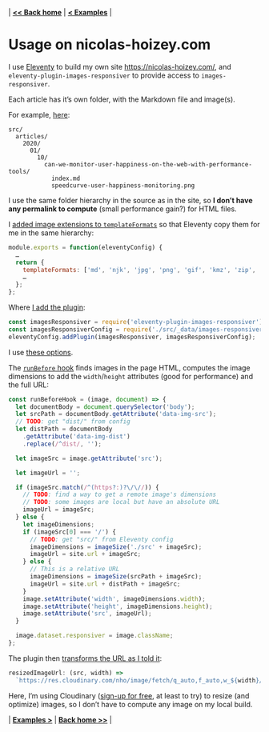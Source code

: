 | **[<< Back home](/images-responsiver/#documentation)** | **[< Examples](/images-responsiver/examples.html)** |

# Usage on nicolas-hoizey.com

I use [Eleventy](https://www.11ty.dev/) to build my own site <https://nicolas-hoizey.com/>, and `eleventy-plugin-images-responsiver` to provide access to `images-responsiver`.

Each article has it’s own folder, with the Markdown file and image(s).

For example, [here](https://github.com/nhoizey/nicolas-hoizey.com/tree/master/src/articles/2020/01/10/can-we-monitor-user-happiness-on-the-web-with-performance-tools):

```
src/
  articles/
    2020/
      01/
        10/
          can-we-monitor-user-happiness-on-the-web-with-performance-tools/
            index.md
            speedcurve-user-happiness-monitoring.png
```

I use the same folder hierarchy in the source as in the site, so **I don’t have any permalink to compute** (small performance gain?) for HTML files.

I [added image extensions to `templateFormats`](https://github.com/nhoizey/nicolas-hoizey.com/blob/a25262c221ff8f19e129352fd67df89092514a1d/.eleventy.js#L290) so that Eleventy copy them for me in the same hierarchy:

```javascript
module.exports = function(eleventyConfig) {
  …
  return {
    templateFormats: ['md', 'njk', 'jpg', 'png', 'gif', 'kmz', 'zip', 'scss'],
    …
  };
};
```

Where [I add the plugin](https://github.com/nhoizey/nicolas-hoizey.com/blob/a25262c221ff8f19e129352fd67df89092514a1d/.eleventy.js#L261-L263):

```javascript
const imagesResponsiver = require('eleventy-plugin-images-responsiver');
const imagesResponsiverConfig = require('./src/_data/images-responsiver-config.js');
eleventyConfig.addPlugin(imagesResponsiver, imagesResponsiverConfig);
```

I use [these options](https://github.com/nhoizey/nicolas-hoizey.com/blob/a441e2972d8cb6bff76697ea596522ec98f5ff76/src/_data/images-responsiver-config.js).

The [`runBefore` hook](https://github.com/nhoizey/nicolas-hoizey.com/blob/a441e2972d8cb6bff76697ea596522ec98f5ff76/src/_data/images-responsiver-config.js#L6-L39) finds images in the page HTML, computes the image dimensions to add the `width`/`height` attributes (good for performance) and the full URL:

```javascript
const runBeforeHook = (image, document) => {
  let documentBody = document.querySelector('body');
  let srcPath = documentBody.getAttribute('data-img-src');
  // TODO: get "dist/" from config
  let distPath = documentBody
    .getAttribute('data-img-dist')
    .replace(/^dist/, '');

  let imageSrc = image.getAttribute('src');

  let imageUrl = '';

  if (imageSrc.match(/^(https?:)?\/\//)) {
    // TODO: find a way to get a remote image's dimensions
    // TODO: some images are local but have an absolute URL
    imageUrl = imageSrc;
  } else {
    let imageDimensions;
    if (imageSrc[0] === '/') {
      // TODO: get "src/" from Eleventy config
      imageDimensions = imageSize('./src' + imageSrc);
      imageUrl = site.url + imageSrc;
    } else {
      // This is a relative URL
      imageDimensions = imageSize(srcPath + imageSrc);
      imageUrl = site.url + distPath + imageSrc;
    }
    image.setAttribute('width', imageDimensions.width);
    image.setAttribute('height', imageDimensions.height);
    image.setAttribute('src', imageUrl);
  }

  image.dataset.responsiver = image.className;
};
```

The plugin then [transforms the URL as I told it](https://github.com/nhoizey/nicolas-hoizey.com/blob/a441e2972d8cb6bff76697ea596522ec98f5ff76/src/_data/images-responsiver-config.js#L73-L74):

```javascript
resizedImageUrl: (src, width) =>
  `https://res.cloudinary.com/nho/image/fetch/q_auto,f_auto,w_${width}/${src}`,
```

Here, I’m using Cloudinary ([sign-up for free](https://nho.io/cloudinary-signup), at least to try) to resize (and optimize) images, so I don’t have to compute any image on my local build.

| **[Examples >](/images-responsiver/examples.html)** | **[Back home >>](/images-responsiver/#documentation)** |
